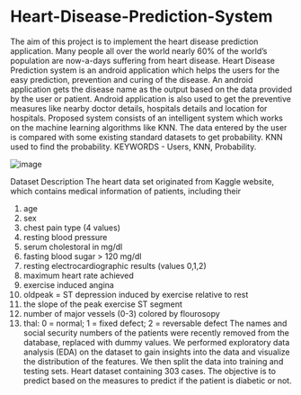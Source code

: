 # Heart-Disease-Prediction-System

The aim of this project is to implement the heart disease prediction application. Many people all over
the world nearly 60% of the world’s population are now-a-days suffering from heart disease. Heart Disease
Prediction system is an android application which helps the users for the easy prediction, prevention and curing of
the disease. An android application gets the disease name as the output based on the data provided by the user or
patient. Android application is also used to get the preventive measures like nearby doctor details, hospitals details
and location for hospitals. Proposed system consists of an intelligent system which works on the machine learning
algorithms like KNN. The data entered by the user is compared with some existing standard datasets to get
probability. KNN used to find the probability.
KEYWORDS - Users, KNN, Probability. 



![image](https://github.com/priyaa2929/Heart-Disease-Prediction-System/assets/130492957/69d0def0-31d1-4f8d-80ff-9d9a905756d5)

Dataset Description
The heart data set originated from Kaggle website, which contains medical information of patients, including their
1. age
2. sex
3. chest pain type (4 values)
4. resting blood pressure
5. serum cholestoral in mg/dl
6. fasting blood sugar > 120 mg/dl
7. resting electrocardiographic results (values 0,1,2)
8. maximum heart rate achieved
9. exercise induced angina
10. oldpeak = ST depression induced by exercise relative to rest
11. the slope of the peak exercise ST segment
12. number of major vessels (0-3) colored by flourosopy
13. thal: 0 = normal; 1 = fixed defect; 2 = reversable defect The names and social security numbers of the patients were recently removed from the database, replaced with dummy values.
We performed exploratory data analysis (EDA) on the dataset to gain insights into the data and visualize the distribution of the features. We then split the data into training and testing sets. Heart dataset containing 303 cases. The objective is to predict based on the measures to predict if the patient is diabetic or not.
